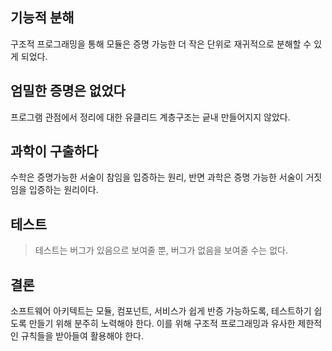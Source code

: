 ## 기능적 분해

구조적 프로그래밍을 통해 모듈은 증명 가능한 더 작은 단위로 재귀적으로 분해할 수 있게 되었다.

## 엄밀한 증명은 없었다

프로그램 관점에서 정리에 대한 유클리드 계층구조는 긑내 만들어지지 않았다.

## 과학이 구출하다

수학은 증명가능한 서술이 참임을 입증하는 원리, 반면 과학은 증명 가능한 서술이 거짓임을 입증하는 원리이다.

## 테스트

> 테스트는 버그가 있음으르 보여줄 뿐, 버그가 없음을 보여줄 수는 없다.

## 결론

소프트웨어 아키텍트는 모듈, 컴포넌트, 서비스가 쉽게 반증 가능하도록, 테스트하기 쉽도록 만들기 위해 분주히 노력해야 한다. 이를 위해 구조적 프로그래밍과 유사한 제한적인 규칙들을 받아들여 활용해야 한다.
